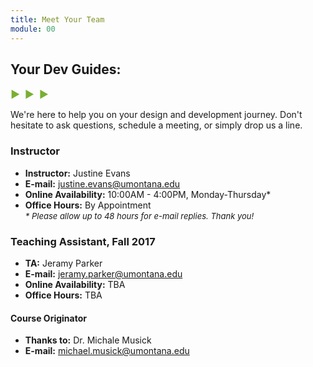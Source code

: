 ```yaml
---
title: Meet Your Team
module: 00
---
```


## Your Dev Guides:
<span style="color: #79AF33; font-size: medium; font-weight: bold">▶ &nbsp;▶  &nbsp;▶</span>

We're here to help you on your design and development journey. Don't hesitate to ask questions, schedule a meeting, or simply drop us a line.


### Instructor
- **Instructor:** Justine Evans
- **E-mail:** [justine.evans@umontana.edu](mailto:justine.evans@umontana.edu)
- **Online Availability:** 10:00AM - 4:00PM, Monday-Thursday*
- **Office Hours:** By Appointment <br />
<span style="font-size: small;"><i>\* Please allow up to 48 hours for e-mail replies. Thank you! </i></span>


### Teaching Assistant, Fall 2017
- **TA:** Jeramy Parker
- **E-mail:** [jeramy.parker@umontana.edu](mailto:jeramy.parker@umontana.edu)
- **Online Availability:** TBA
- **Office Hours:** TBA


#### Course Originator
- **Thanks to:** Dr. Michale Musick
- **E-mail:** [michael.musick@umontana.edu](mailto:michael.musick@umontana.edu)
